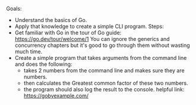 Goals: 
  - Understand the basics of Go.
  - Apply that knowledge to create a simple CLI program.
 Steps: 
  - Get familiar with Go in the tour of Go guide: https://go.dev/tour/welcome/1 You can ignore the generics and concurrency chapters but it's good to go through them without wasting much time.
  - Create a simple program that takes arguments from the command line and does the following:
      - takes 2 numbers from the command line and makes sure they are numbers.
      - then calculates the Greatest common factor of these two numbers.
      - the program should also log the result to the console.
  helpful link: https://gobyexample.com/ 

